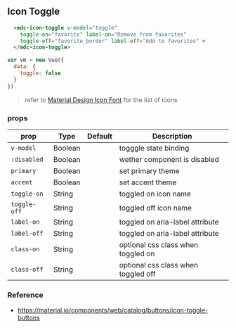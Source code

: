 ## Icon Toggle

```html
  <mdc-icon-toggle v-model="toggle"
    toggle-on="favorite" label-on="Remove from favorites"
    toggle-off="favorite_border" label-off="Add to favorites" >
  </mdc-icon-toggle>
```

```javascript
var vm = new Vue({
  data: {
    toggle: false  
  }
})
```

> refer to [Material Design Icon Font](https://material.io/icons/) for the list of icons 


### props

| prop | Type | Default | Description |
|-------|------|---------|-------------|
|`v-model`|Boolean|| togggle state binding |
|`:disabled`|Boolean|| wether component is disabled |
|`primary`|Boolean|| set primary theme |
|`accent`|Boolean|| set accent theme |
|`toggle-on`|String|| toggled on icon name |
|`toggle-off`|String|| toggled off icon  name |
|`label-on`|String|| toggled on aria-label attribute |
|`label-off`|String||  toggled on aria-label attribute |
|`class-on`|String|| optional css class when toggled on|
|`class-off`|String|| optional css class when toggled off |


### Reference
- https://material.io/components/web/catalog/buttons/icon-toggle-buttons